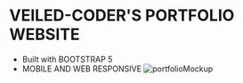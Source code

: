 # VEILED-CODER'S PORTFOLIO WEBSITE

* Built with BOOTSTRAP 5
* MOBILE AND WEB RESPONSIVE
![portfolioMockup](https://user-images.githubusercontent.com/80168865/220281509-742048c8-b5d3-40f9-a221-cc37a76391ac.png)

